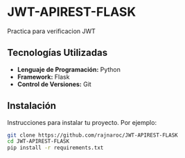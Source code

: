 # JWT-APIREST-FLASK
  Practica para verificacion JWT 

## Tecnologías Utilizadas

- **Lenguaje de Programación:** Python
- **Framework:** Flask
- **Control de Versiones:** Git

## Instalación
Instrucciones para instalar tu proyecto. Por ejemplo:

```sh
git clone https://github.com/rajnaroc/JWT-APIREST-FLASK
cd JWT-APIREST-FLASK
pip install -r requirements.txt
